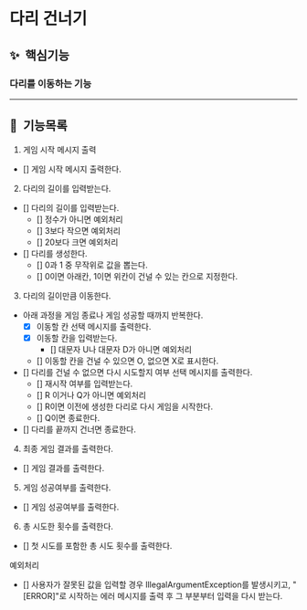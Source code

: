 # 다리 건너기

## ✨ &nbsp;핵심기능

### 다리를 이동하는 기능

---

## 📌 &nbsp;기능목록

1. 게임 시작 메시지 출력

- [] 게임 시작 메시지 출력한다.

2. 다리의 길이를 입력받는다.

- [] 다리의 길이를 입력받는다.
    - [] 정수가 아니면 예외처리
    - [] 3보다 작으면 예외처리
    - [] 20보다 크면 예외처리
- [] 다리를 생성한다.
    - [] 0과 1 중 무작위로 값을 뽑는다.
    - [] 0이면 아래칸, 1이면 위칸이 건널 수 있는 칸으로 지정한다.

3. 다리의 길이만큼 이동한다.

- 아래 과정을 게임 종료나 게임 성공할 때까지 반복한다.
    - [x] 이동할 칸 선택 메시지를 출력한다.
    - [x] 이동할 칸을 입력받는다.
        - [] 대문자 U나 대문자 D가 아니면 예외처리
    - [] 이동할 칸을 건널 수 있으면 O, 없으면 X로 표시한다.
- [] 다리를 건널 수 없으면 다시 시도할지 여부 선택 메시지를 출력한다.
    - [] 재시작 여부를 입력받는다.
    - [] R 이거나 Q가 아니면 예외처리
    - [] R이면 이전에 생성한 다리로 다시 게임을 시작한다.
    - [] Q이면 종료한다.
- [] 다리를 끝까지 건너면 종료한다.

4. 최종 게임 결과를 출력한다.

- [] 게임 결과를 출력한다.

5. 게임 성공여부를 출력한다.

- [] 게임 성공여부를 출력한다.

6. 총 시도한 횟수를 출력한다.

- [] 첫 시도를 포함한 총 시도 횟수를 출력한다.

예외처리

- [] 사용자가 잘못된 값을 입력할 경우 IllegalArgumentException를 발생시키고, "[ERROR]"로 시작하는 에러 메시지를 출력 후 그 부분부터 입력을 다시 받는다.